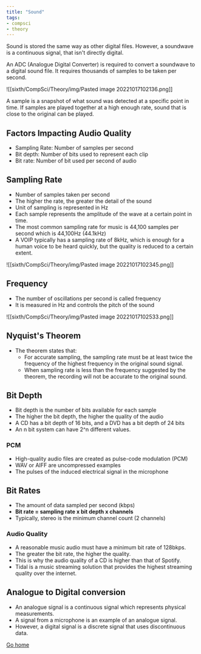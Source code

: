 ```yaml
---
title: "Sound"
tags:
- compsci
- theory
---
```


Sound is stored the same way as other digital files. However, a soundwave is a continuous signal, that isn't directly digital. 

An ADC (Analogue Digital Converter) is required to convert a soundwave to a digital sound file. It requires thousands of samples to be taken per second.

![[sixth/CompSci/Theory/img/Pasted image 20221017102136.png]]

A sample is a snapshot of what sound was detected at a specific point in time. If samples are played together at a high enough rate, sound that is close to the original can be played.

## Factors Impacting Audio Quality
- Sampling Rate: Number of samples per second
- Bit depth: Number of bits used to represent each clip
- Bit rate: Number of bit used per second of audio

## Sampling Rate
- Number of samples taken per second
- The higher the rate, the greater the detail of the sound
- Unit of sampling is represented in Hz
- Each sample represents the amplitude of the wave at a certain point in time.
- The most common sampling rate for music is 44,100 samples per second which is 44,100Hz (44.1kHz)
- A VOIP typically has a sampling rate of 8kHz, which is enough for a human voice to be heard quickly, but the quality is reduced to a certain extent.


![[sixth/CompSci/Theory/img/Pasted image 20221017102345.png]]

## Frequency
- The number of oscillations per second is called frequency
- It is measured in Hz and controls the pitch of the sound

![[sixth/CompSci/Theory/img/Pasted image 20221017102533.png]]

## Nyquist's Theorem
- The theorem states that:
	- For accurate sampling, the sampling rate must be at least twice the frequency of the highest frequency in the original sound signal.
	- When sampling rate is less than the frequency suggested by the theorem, the recording will not be accurate to the original sound.

## Bit Depth
- Bit depth is the number of bits available for each sample
- The higher the bit depth, the higher the quality of the audio
- A CD has a bit depth of 16 bits, and a DVD has a bit depth of 24 bits
- An n bit system can have 2^n different values.

### PCM
- High-quality audio files are created as pulse-code modulation (PCM)
- WAV or AIFF are uncompressed examples
- The pulses of the induced electrical signal in the microphone

## Bit Rates
- The amount of data sampled per second (kbps)
- **Bit rate = sampling rate x bit depth x channels**
- Typically, stereo is the minimum channel count (2 channels)

### Audio Quality
- A reasonable music audio must have a minimum bit rate of 128bkps.
- The greater the bit rate, the higher the quality.
- This is why the audio quality of a CD is higher than that of Spotify.
- Tidal is a music streaming solution that provides the highest streaming quality over the internet.

## Analogue to Digital conversion

- An analogue signal is a continuous signal which represents physical measurements.
- A signal from a microphone is an example of an analogue signal.
- However, a digital signal is a discrete signal that uses discontinuous data.



[Go home](/)